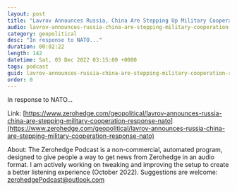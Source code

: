 ```yaml
---
layout: post
title: "Lavrov Announces Russia, China Are Stepping Up Military Cooperation"
audio: lavrov-announces-russia-china-are-stepping-military-cooperation-response-nato-0
category: geopolitical
desc: "In response to NATO..."
duration: 00:02:22
length: 142
datetime: Sat, 03 Dec 2022 03:15:00 +0000
tags: podcast
guid: lavrov-announces-russia-china-are-stepping-military-cooperation-response-nato-0
order: 0
---
```

In response to NATO...

Link: [https://www.zerohedge.com/geopolitical/lavrov-announces-russia-china-are-stepping-military-cooperation-response-nato](https://www.zerohedge.com/geopolitical/lavrov-announces-russia-china-are-stepping-military-cooperation-response-nato)

About: The Zerohedge Podcast is a non-commercial, automated program, designed to give people a way to get news from Zerohedge in an audio format.  I am actively working on tweaking and improving the setup to create a better listening experience (October 2022).  Suggestions are welcome: [zerohedgePodcast@outlook.com](mailto:zerohedgePodcast@outlook.com)